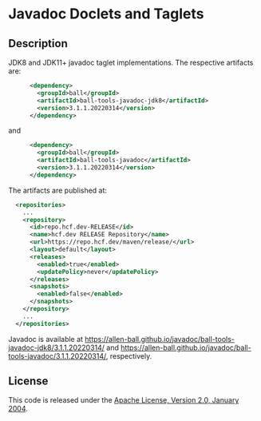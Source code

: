 Javadoc Doclets and Taglets
===========================


Description
-----------

JDK8 and JDK11+ javadoc taglet implementations.  The respective artifacts are:

```xml
      <dependency>
        <groupId>ball</groupId>
        <artifactId>ball-tools-javadoc-jdk8</artifactId>
        <version>3.1.1.20220314</version>
      </dependency>
```

and

```xml
      <dependency>
        <groupId>ball</groupId>
        <artifactId>ball-tools-javadoc</artifactId>
        <version>3.1.1.20220314</version>
      </dependency>
```

The artifacts are published at:

```xml
  <repositories>
    ...
    <repository>
      <id>repo.hcf.dev-RELEASE</id>
      <name>hcf.dev RELEASE Repository</name>
      <url>https://repo.hcf.dev/maven/release/</url>
      <layout>default</layout>
      <releases>
        <enabled>true</enabled>
        <updatePolicy>never</updatePolicy>
      </releases>
      <snapshots>
        <enabled>false</enabled>
      </snapshots>
    </repository>
    ...
  </repositories>
```

Javadoc is available at
<https://allen-ball.github.io/javadoc/ball-tools-javadoc-jdk8/3.1.1.20220314/>
and <https://allen-ball.github.io/javadoc/ball-tools-javadoc/3.1.1.20220314/>,
respectively.


License
-------

This code is released under the [Apache License, Version 2.0, January 2004].


[Apache License, Version 2.0, January 2004]: https://www.apache.org/licenses/LICENSE-2.0
